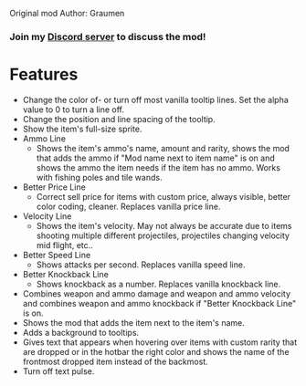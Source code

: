 Original mod Author: Graumen
### Join my [Discord server](https://discord.gg/MKcjBKwBVu) to discuss the mod!

# Features

- Change the color of- or turn off most vanilla tooltip lines. Set the alpha value to 0 to turn a line off.
- Change the position and line spacing of the tooltip.
- Show the item's full-size sprite.
- Ammo Line
  - Shows the item's ammo's name, amount and rarity, shows the mod that adds the ammo if "Mod name next to item name" is on and shows the ammo the item needs if the item has no ammo. Works with fishing poles and tile wands.
- Better Price Line
  - Correct sell price for items with custom price, always visible, better color coding, cleaner. Replaces vanilla price line.
- Velocity Line
  - Shows the item's velocity. May not always be accurate due to items shooting multiple different projectiles, projectiles changing velocity mid flight, etc..
- Better Speed Line
  - Shows attacks per second. Replaces vanilla speed line.
- Better Knockback Line
  - Shows knockback as a number. Replaces vanilla knockback line.
- Combines weapon and ammo damage and weapon and ammo velocity and combines weapon and ammo knockback if "Better Knockback Line" is on.
- Shows the mod that adds the item next to the item's name.
- Adds a background to tooltips.
- Gives text that appears when hovering over items with custom rarity that are dropped or in the hotbar the right color and shows the name of the frontmost dropped item instead of the backmost.
- Turn off text pulse.
